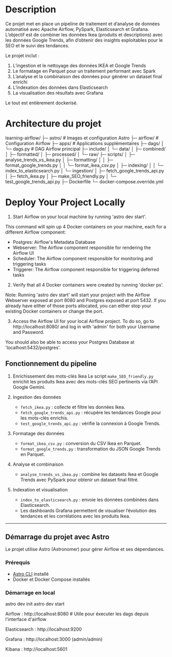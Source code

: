 # Description

Ce projet met en place un pipeline de traitement et d’analyse de données automatisé avec Apache Airflow, PySpark, Elasticsearch et Grafana.
L’objectif est de combiner les données Ikea (produits et descriptions) avec les données Google Trends, afin d’obtenir des insights exploitables pour le SEO et le suivi des tendances.

Le projet inclut :
1. L’ingestion et le nettoyage des données IKEA et Google Trends
2. Le formatage en Parquet pour un traitement performant avec Spark
3. L’analyse et la combinaison des données pour générer un dataset final enrichi
4. L’indexation des données dans Elasticsearch
5. La visualisation des résultats avec Grafana

Le tout est entièrement dockerisé.

# Architecture du projet

learning-airflow/
├─ astro/ # Images et configuration Astro
├─ airflow/ # Configuration Airflow
├─ apps/ # Applications supplémentaires
├─ dags/
│ └─ dags.py # DAG Airflow principal
├─ include/
│ └─ data/
│ ├─ combined/
│ ├─ formatted/
│ ├─ processed/
│ └─ raw/
├─ scripts/
│ ├─ analyse_trends_vs_ikea.py
│ ├─ formatting/
│ │ ├─ format_google_trends.py
│ │ └─ format_ikea_csv.py
│ ├─ indexing/
│ │ └─ index_to_elasticsearch.py
│ └─ ingestion/
│ ├─ fetch_google_trends_api.py
│ ├─ fetch_ikea.py
│ ├─ make_SEO_friendly.py
│ └─ test_google_trends_api.py
├─ Dockerfile
└─ docker-compose.override.yml



# Deploy Your Project Locally

1. Start Airflow on your local machine by running 'astro dev start'.

This command will spin up 4 Docker containers on your machine, each for a different Airflow component:

- Postgres: Airflow's Metadata Database
- Webserver: The Airflow component responsible for rendering the Airflow UI
- Scheduler: The Airflow component responsible for monitoring and triggering tasks
- Triggerer: The Airflow component responsible for triggering deferred tasks

2. Verify that all 4 Docker containers were created by running 'docker ps'.

Note: Running 'astro dev start' will start your project with the Airflow Webserver exposed at port 8080 and Postgres exposed at port 5432. If you already have either of those ports allocated, you can either stop your existing Docker containers or change the port.

3. Access the Airflow UI for your local Airflow project. To do so, go to http://localhost:8080/ and log in with 'admin' for both your Username and Password.

You should also be able to access your Postgres Database at 'localhost:5432/postgres'.

## Fonctionnement du pipeline

1. Enrichissement des mots-clés Ikea 
   Le script `make_SEO_friendly.py` enrichit les produits Ikea avec des mots-clés SEO pertinents via l’API Google Gemini.

2. Ingestion des données
   - `fetch_ikea.py` : collecte et filtre les données Ikea.  
   - `fetch_google_trends_api.py` : récupère les tendances Google pour les mots-clés enrichis.  
   - `test_google_trends_api.py` : vérifie la connexion à Google Trends.

3. Formatage des données
   - `format_ikea_csv.py` : conversion du CSV Ikea en Parquet.  
   - `format_google_trends.py` : transformation du JSON Google Trends en Parquet.

4. Analyse et combinaison
   - `analyse_trends_vs_ikea.py` : combine les datasets Ikea et Google Trends avec PySpark pour obtenir un dataset final filtré.

5. Indexation et visualisation
   - `index_to_elasticsearch.py` : envoie les données combinées dans Elasticsearch.  
   - Les dashboards Grafana permettent de visualiser l’évolution des tendances et les corrélations avec les produits Ikea.

---

## Démarrage du projet avec Astro

Le projet utilise Astro (Astronomer) pour gérer Airflow et ses dépendances.  

### Prérequis
- [Astro CLI](https://www.astronomer.io/docs/astro/cli-installation) installé
- Docker et Docker Compose installés

### Démarrage en local

astro dev init
astro dev start

Airflow : http://localhost:8080  # Utile pour éxecuter les dags depuis l'interface d'airflow

Elasticsearch : http://localhost:9200

Grafana : http://localhost:3000 (admin/admin)

Kibana : http://localhost:5601
